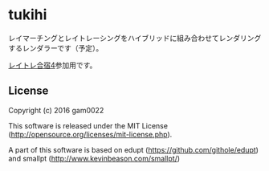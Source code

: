 # tukihi
レイマーチングとレイトレーシングをハイブリッドに組み合わせてレンダリングするレンダラーです（予定）。

[レイトレ合宿4](https://sites.google.com/site/raytracingcamp4/)参加用です。

## License
Copyright (c) 2016 gam0022

This software is released under the MIT License (http://opensource.org/licenses/mit-license.php).

A part of this software is based on edupt (https://github.com/githole/edupt) and smallpt (http://www.kevinbeason.com/smallpt/)